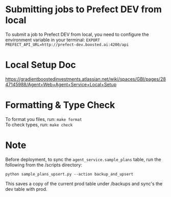 # Submitting jobs to Prefect DEV from local

To submit a job to Prefect DEV from local, you need to configure the environment variable in your terminal: `EXPORT PREFECT_API_URL=http://prefect-dev.boosted.ai:4200/api`

# Local Setup Doc
https://gradientboostedinvestments.atlassian.net/wiki/spaces/GBI/pages/2847145988/Agent+Web+Agent+Service+Local+Setup

# Formatting & Type Check
To format you files, run: `make format`\
To check types, run: `make check`

# Note
Before deployment, to sync the `agent_service.sample_plans` table, run the following from the /scripts directory:

```chatinput
python sample_plans_upsert.py --action backup_and_upsert 
```

This saves a copy of the current prod table under /backups and sync's the dev table with prod.
